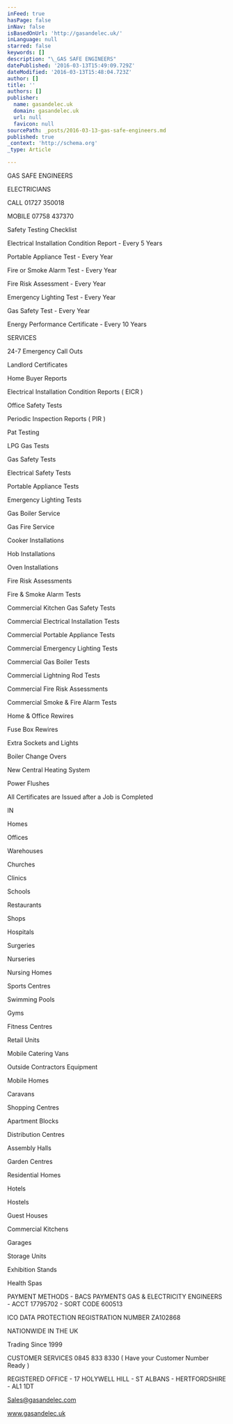 ```yaml
---
inFeed: true
hasPage: false
inNav: false
isBasedOnUrl: 'http://gasandelec.uk/'
inLanguage: null
starred: false
keywords: []
description: "\_GAS SAFE ENGINEERS"
datePublished: '2016-03-13T15:49:09.729Z'
dateModified: '2016-03-13T15:48:04.723Z'
author: []
title: ''
authors: []
publisher:
  name: gasandelec.uk
  domain: gasandelec.uk
  url: null
  favicon: null
sourcePath: _posts/2016-03-13-gas-safe-engineers.md
published: true
_context: 'http://schema.org'
_type: Article

---
```

GAS SAFE ENGINEERS

ELECTRICIANS

CALL 01727 350018   

MOBILE 07758 437370 

Safety Testing Checklist 

Electrical Installation Condition Report - Every 5 Years 

Portable Appliance Test - Every Year

Fire or Smoke Alarm Test - Every Year 

Fire Risk Assessment - Every Year

Emergency Lighting Test - Every Year

Gas Safety Test - Every Year 

Energy Performance Certificate - Every 10 Years 

SERVICES 

24-7 Emergency Call Outs 

Landlord Certificates 

Home Buyer Reports 

Electrical Installation Condition Reports ( EICR ) 

Office Safety Tests  

Periodic Inspection Reports ( PIR ) 

Pat Testing

LPG Gas Tests 

Gas Safety Tests 

Electrical Safety Tests 

Portable Appliance Tests 

Emergency Lighting Tests

Gas Boiler Service  

Gas Fire Service 

Cooker Installations 

Hob Installations  

Oven Installations 

Fire Risk Assessments

Fire & Smoke Alarm Tests 

Commercial Kitchen Gas Safety Tests 

Commercial Electrical Installation Tests 

Commercial Portable Appliance Tests

Commercial Emergency Lighting Tests

Commercial Gas Boiler Tests 

Commercial Lightning Rod Tests 

Commercial Fire Risk Assessments 

Commercial Smoke & Fire Alarm Tests 

Home & Office Rewires

Fuse Box Rewires  

Extra Sockets and Lights

Boiler Change Overs 

New Central Heating System 

Power Flushes 

All Certificates are Issued after a Job is Completed

IN 

Homes

Offices 

Warehouses 

Churches

Clinics  

Schools 

Restaurants  

Shops 

Hospitals 

Surgeries 

Nurseries 

Nursing Homes 

Sports Centres 

Swimming Pools

Gyms

Fitness Centres 

Retail Units

Mobile Catering Vans

Outside Contractors Equipment 

Mobile Homes

Caravans 

Shopping Centres

Apartment Blocks

Distribution Centres 

Assembly Halls 

Garden Centres

Residential Homes  

Hotels

Hostels

Guest Houses

Commercial Kitchens

Garages 

Storage Units

Exhibition Stands 

Health Spas

PAYMENT METHODS  - BACS PAYMENTS  GAS & ELECTRICITY ENGINEERS - ACCT 17795702 - SORT CODE  600513  

ICO DATA PROTECTION REGISTRATION NUMBER  ZA102868

NATIONWIDE IN THE  UK 

Trading Since 1999 

CUSTOMER SERVICES  0845 833 8330 ( Have your Customer Number Ready )  

REGISTERED OFFICE - 17 HOLYWELL HILL -  ST ALBANS  -  HERTFORDSHIRE  -  AL1 1DT 

Sales@gasandelec.com

www.gasandelec.uk